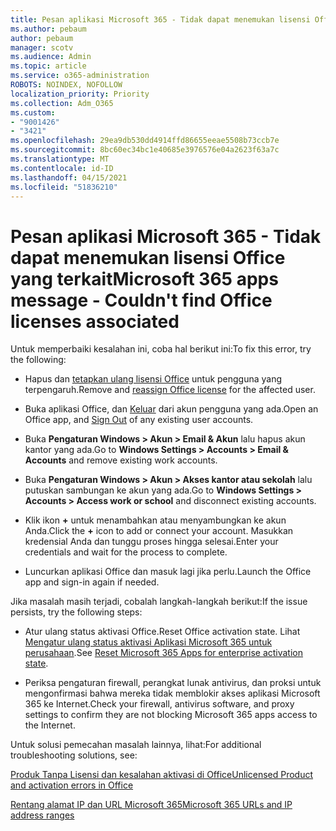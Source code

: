 ```yaml
---
title: Pesan aplikasi Microsoft 365 - Tidak dapat menemukan lisensi Office yang terkait
ms.author: pebaum
author: pebaum
manager: scotv
ms.audience: Admin
ms.topic: article
ms.service: o365-administration
ROBOTS: NOINDEX, NOFOLLOW
localization_priority: Priority
ms.collection: Adm_O365
ms.custom:
- "9001426"
- "3421"
ms.openlocfilehash: 29ea9db530dd4914ffd86655eeae5508b73ccb7e
ms.sourcegitcommit: 8bc60ec34bc1e40685e3976576e04a2623f63a7c
ms.translationtype: MT
ms.contentlocale: id-ID
ms.lasthandoff: 04/15/2021
ms.locfileid: "51836210"
---
```

# <a name="microsoft-365-apps-message---couldnt-find-office-licenses-associated"></a><span data-ttu-id="7ac85-102">Pesan aplikasi Microsoft 365 - Tidak dapat menemukan lisensi Office yang terkait</span><span class="sxs-lookup"><span data-stu-id="7ac85-102">Microsoft 365 apps message - Couldn't find Office licenses associated</span></span>

<span data-ttu-id="7ac85-103">Untuk memperbaiki kesalahan ini, coba hal berikut ini:</span><span class="sxs-lookup"><span data-stu-id="7ac85-103">To fix this error, try the following:</span></span>

- <span data-ttu-id="7ac85-104">Hapus dan [tetapkan ulang lisensi Office](https://docs.microsoft.com/microsoft-365/admin/manage/assign-licenses-to-users) untuk pengguna yang terpengaruh.</span><span class="sxs-lookup"><span data-stu-id="7ac85-104">Remove and [reassign Office license](https://docs.microsoft.com/microsoft-365/admin/manage/assign-licenses-to-users) for the affected user.</span></span>

- <span data-ttu-id="7ac85-105">Buka aplikasi Office, dan [Keluar](https://support.office.com/article/sign-out-of-office-5a20dc11-47e9-4b6f-945d-478cb6d92071) dari akun pengguna yang ada.</span><span class="sxs-lookup"><span data-stu-id="7ac85-105">Open an Office app, and [Sign Out](https://support.office.com/article/sign-out-of-office-5a20dc11-47e9-4b6f-945d-478cb6d92071) of any existing user accounts.</span></span>

- <span data-ttu-id="7ac85-106">Buka **Pengaturan Windows > Akun > Email & Akun** lalu hapus akun kantor yang ada.</span><span class="sxs-lookup"><span data-stu-id="7ac85-106">Go to **Windows Settings > Accounts > Email & Accounts** and remove existing work accounts.</span></span>

- <span data-ttu-id="7ac85-107">Buka **Pengaturan Windows > Akun > Akses kantor atau sekolah** lalu putuskan sambungan ke akun yang ada.</span><span class="sxs-lookup"><span data-stu-id="7ac85-107">Go to **Windows Settings > Accounts > Access work or school** and disconnect existing accounts.</span></span>

- <span data-ttu-id="7ac85-108">Klik ikon **+** untuk menambahkan atau menyambungkan ke akun Anda.</span><span class="sxs-lookup"><span data-stu-id="7ac85-108">Click the **+** icon to add or connect your account.</span></span> <span data-ttu-id="7ac85-109">Masukkan kredensial Anda dan tunggu proses hingga selesai.</span><span class="sxs-lookup"><span data-stu-id="7ac85-109">Enter your credentials and wait for the process to complete.</span></span>

- <span data-ttu-id="7ac85-110">Luncurkan aplikasi Office dan masuk lagi jika perlu.</span><span class="sxs-lookup"><span data-stu-id="7ac85-110">Launch the Office app and sign-in again if needed.</span></span>

<span data-ttu-id="7ac85-111">Jika masalah masih terjadi, cobalah langkah-langkah berikut:</span><span class="sxs-lookup"><span data-stu-id="7ac85-111">If the issue persists, try the following steps:</span></span>

- <span data-ttu-id="7ac85-112">Atur ulang status aktivasi Office.</span><span class="sxs-lookup"><span data-stu-id="7ac85-112">Reset Office activation state.</span></span> <span data-ttu-id="7ac85-113">Lihat [Mengatur ulang status aktivasi Aplikasi Microsoft 365 untuk perusahaan](https://docs.microsoft.com/office365/troubleshoot/activation/reset-office-365-proplus-activation-state).</span><span class="sxs-lookup"><span data-stu-id="7ac85-113">See [Reset Microsoft 365 Apps for enterprise activation state](https://docs.microsoft.com/office365/troubleshoot/activation/reset-office-365-proplus-activation-state).</span></span>

- <span data-ttu-id="7ac85-114">Periksa pengaturan firewall, perangkat lunak antivirus, dan proksi untuk mengonfirmasi bahwa mereka tidak memblokir akses aplikasi Microsoft 365 ke Internet.</span><span class="sxs-lookup"><span data-stu-id="7ac85-114">Check your firewall, antivirus software, and proxy settings to confirm they are not blocking Microsoft 365 apps access to the Internet.</span></span> 

<span data-ttu-id="7ac85-115">Untuk solusi pemecahan masalah lainnya, lihat:</span><span class="sxs-lookup"><span data-stu-id="7ac85-115">For additional troubleshooting solutions, see:</span></span>

[<span data-ttu-id="7ac85-116">Produk Tanpa Lisensi dan kesalahan aktivasi di Office</span><span class="sxs-lookup"><span data-stu-id="7ac85-116">Unlicensed Product and activation errors in Office</span></span>](https://support.office.com/Article/0d23d3c0-c19c-4b2f-9845-5344fedc4380?wt.mc_id=Alchemy_ClientDIA)

[<span data-ttu-id="7ac85-117">Rentang alamat IP dan URL Microsoft 365</span><span class="sxs-lookup"><span data-stu-id="7ac85-117">Microsoft 365 URLs and IP address ranges</span></span>](https://docs.microsoft.com/office365/enterprise/urls-and-ip-address-ranges)
